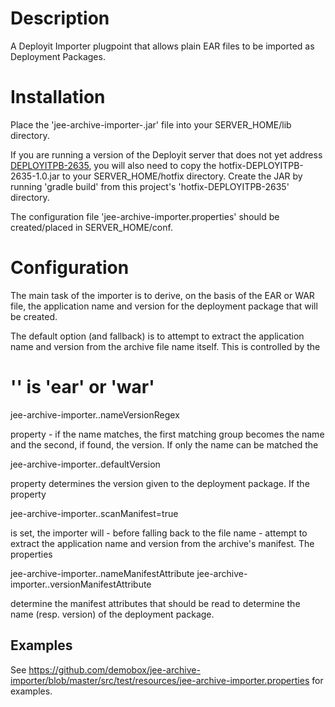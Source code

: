 Description
===========

A Deployit Importer plugpoint that allows plain EAR files to be imported as Deployment Packages.

Installation
============

Place the 'jee-archive-importer-<version>.jar' file into your SERVER_HOME/lib directory. 

If you are running a version of the Deployit server that does not yet address [DEPLOYITPB-2635](http://tech.xebialabs.com/jira/browse/DEPLOYITPB-2635), you will also need to copy the hotfix-DEPLOYITPB-2635-1.0.jar to your SERVER_HOME/hotfix directory. Create the JAR by running 'gradle build' from this project's 'hotfix-DEPLOYITPB-2635' directory.

The configuration file 'jee-archive-importer.properties' should be created/placed in SERVER_HOME/conf.

Configuration
=============

The main task of the importer is to derive, on the basis of the EAR or WAR file, the application name and version for the deployment package that will be created.

The default option (and fallback) is to attempt to extract the application name and version from the archive file name itself. This is controlled by the

# '<ext>' is 'ear' or 'war'
jee-archive-importer.<ext>.nameVersionRegex

property - if the name matches, the first matching group becomes the name and the second, if found, the version. If only the name can be matched the

jee-archive-importer.<ext>.defaultVersion

property determines the version given to the deployment package. If the property

jee-archive-importer.<ext>.scanManifest=true

is set, the importer will - before falling back to the file name - attempt to extract the application name and version from the archive's manifest. The properties

jee-archive-importer.<ext>.nameManifestAttribute
jee-archive-importer.<ext>.versionManifestAttribute

determine the manifest attributes that should be read to determine the name (resp. version) of the deployment package.

Examples
--------

See https://github.com/demobox/jee-archive-importer/blob/master/src/test/resources/jee-archive-importer.properties for examples.